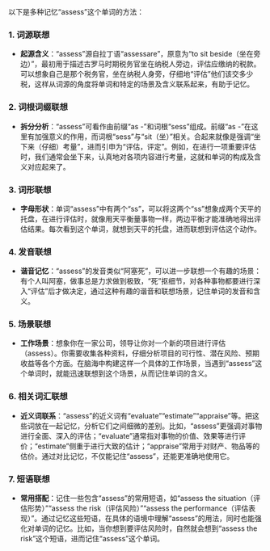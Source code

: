 以下是多种记忆“assess”这个单词的方法：

### 1. 词源联想
 - **起源含义**：“assess”源自拉丁语“assessare”，原意为“to sit beside（坐在旁边）”，最初用于描述古罗马时期税务官坐在纳税人旁边，评估应缴纳的税款。可以想象自己是那个税务官，坐在纳税人身旁，仔细地“评估”他们该交多少税，这样从词源的角度将单词和特定的场景及含义联系起来，有助于记忆。

### 2. 词根词缀联想
 - **拆分分析**：“assess”可看作由前缀“as -”和词根“sess”组成。前缀“as -”在这里有加强意义的作用，而词根“sess”与“sit（坐）”相关。合起来就像是强调“坐下来（仔细）考量”，进而引申为“评估，评定”。例如，在进行一项重要评估时，我们通常会坐下来，认真地对各项内容进行考量，这就和单词的构成及含义对应起来了。

### 3. 词形联想
 - **字母形状**：单词“assess”中有两个“ss”，可以将这两个“ss”想象成两个天平的托盘，在进行评估时，就像用天平衡量事物一样，两边平衡才能准确地得出评估结果。每次看到这个单词，就想到天平的托盘，进而联想到评估这个动作。

### 4. 发音联想
 - **谐音记忆**：“assess”的发音类似“阿塞死”，可以进一步联想一个有趣的场景：有个人叫阿塞，做事总是力求做到极致，“死”抠细节，对各种事物都要进行深入“评估”后才做决定，通过这种有趣的谐音和联想场景，记住单词的发音和含义。

### 5. 场景联想
 - **工作场景**：想象你在一家公司，领导让你对一个新的项目进行评估（assess）。你需要收集各种资料，仔细分析项目的可行性、潜在风险、预期收益等各个方面。在脑海中构建这样一个具体的工作场景，当遇到“assess”这个单词时，就能迅速联想到这个场景，从而记住单词的含义。

### 6. 相关词汇联想
 - **近义词联系**：“assess”的近义词有“evaluate”“estimate”“appraise”等。把这些词放在一起记忆，分析它们之间细微的差别。比如，“assess”更强调对事物进行全面、深入的评估；“evaluate”通常指对事物的价值、效果等进行评价；“estimate”侧重于进行大致的估计；“appraise”常用于对财产、物品等的估价。通过对比记忆，不仅能记住“assess”，还能更准确地使用它。

### 7. 短语联想
 - **常用搭配**：记住一些包含“assess”的常用短语，如“assess the situation（评估形势）”“assess the risk（评估风险）”“assess the performance（评估表现）”。通过记忆这些短语，在具体的语境中理解“assess”的用法，同时也能强化对单词的记忆。比如，当你想到要评估风险时，自然就会想到“assess the risk”这个短语，进而记住“assess”这个单词。 